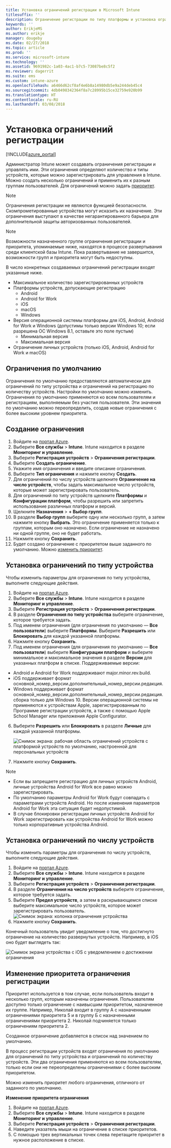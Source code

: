 ```yaml
---
title: Установка ограничений регистрации в Microsoft Intune
titlesuffix: ''
description: Ограничение регистрации по типу платформы и установка ограничения на регистрацию устройств в Intune.
keywords: ''
author: ErikjeMS
ms.author: erikje
manager: dougeby
ms.date: 02/27/2018
ms.topic: article
ms.prod: ''
ms.service: microsoft-intune
ms.technology: ''
ms.assetid: 9691982c-1a03-4ac1-b7c5-73087be8c5f2
ms.reviewer: dagerrit
ms.suite: ems
ms.custom: intune-azure
ms.openlocfilehash: a6466d62cf8af4e6b8a14980db5e9a244deb45c4
ms.sourcegitcommit: 4db0498342364f8a7c28995b15ce32759e920b99
ms.translationtype: HT
ms.contentlocale: ru-RU
ms.lasthandoff: 03/08/2018
---
```

# <a name="set-enrollment-restrictions"></a>Установка ограничений регистрации

[!INCLUDE[azure_portal](./includes/azure_portal.md)]

Администратор Intune может создавать ограничения регистрации и управлять ими. Эти ограничения определяют количество и типы устройств, которые можно зарегистрировать для управления в Intune. Можно создать несколько ограничений и применить их к разным группам пользователей. Для ограничений можно задать [приоритет](#change-enrollment-restriction-priority).

>[!NOTE]
>Ограничения регистрации не являются функцией безопасности. Скомпрометированные устройства могут исказить их назначение. Эти ограничения выступают в качестве негарантированного барьера для дополнительной защиты авторизованных пользователей.

>[!NOTE]
>Возможности назначенного группе ограничения регистрации и приоритета, упоминаемые ниже, находятся в процессе развертывания среди клиентской базы Intune. Пока развертывание не завершится, возможности групп и приоритета могут быть недоступны.

В число конкретных создаваемых ограничений регистрации входят указанные ниже.

- Максимальное количество зарегистрированных устройств
- Платформы устройств, допускающие регистрацию
  - Android
  - Android for Work
  - iOS
  - macOS
  - Windows
- Версия операционной системы платформы для iOS, Android, Android for Work и Windows (допустимы только версии Windows 10; если разрешена ОС Windows 8.1, оставьте это поле пустым)
  - Минимальная версия
  - Максимальная версия
- Ограничение личных устройств (только iOS, Android, Android for Work и macOS)

## <a name="default-restrictions"></a>Ограничения по умолчанию

Ограничения по умолчанию предоставляются автоматически для ограничений по типу устройства и ограничений на регистрацию по количеству устройств. Настройки по умолчанию можно изменить. Ограничения по умолчанию применяются ко всем пользователям и регистрациям, выполняемым без участия пользователя. Эти значения по умолчанию можно переопределить, создав новые ограничения с более высоким уровнем приоритета.

## <a name="create-a-restriction"></a>Создание ограничения

1. Войдите на [портал Azure](https://portal.azure.com).
2. Выберите **Все службы** > **Intune**. Intune находится в разделе **Мониторинг и управление**.
3. Выберите **Регистрация устройств** > **Ограничения регистрации**.
4. Выберите **Создать ограничение**.
5. Укажите имя ограничения и введите описание ограничения.
6. Выберите **Тип ограничения** и нажмите кнопку **Создать**.
7. Для ограничений по числу устройств щелкните **Ограничение на число устройств**, чтобы задать максимальное число устройств, которые может зарегистрировать пользователь.
8. Для ограничений по типу устройств щелкните **Платформы** и **Конфигурации платформ**, чтобы разрешить или запретить использование различных платформ и версий.
9. Щелкните **Назначения** > **+ Выбор групп**.
10. В разделе **Выбор групп** выберите одну или несколько групп, а затем нажмите кнопку **Выбрать**. Это ограничение применяется только к группам, которым оно назначено. Если ограничение не назначено ни одной группе, оно не будет работать.
11. Нажмите кнопку **Сохранить**.
12. Будет создано ограничение с приоритетом выше заданного по умолчанию. Можно [изменить приоритет](#change-enrollment-restriction-priority).

## <a name="set-device-type-restrictions"></a>Установка ограничений по типу устройства

Чтобы изменить параметры для ограничения по типу устройства, выполните следующие действия.

1. Войдите на [портал Azure](https://portal.azure.com).
2. Выберите **Все службы** > **Intune**. Intune находится в разделе **Мониторинг и управление**.
3. Выберите **Регистрация устройств** > **Ограничения регистрации**.
4. В разделе **Ограничения по типу устройства** выберите ограничение, которое требуется задать.
5. Под именем ограничения (для ограничения по умолчанию — **Все пользователи**) выберите  **Платформы**. Выберите **Разрешить** или **Блокировать** для каждой указанной платформы.
6. Нажмите кнопку **Сохранить**.
7. Под именем ограничения (для ограничения по умолчанию — **Все пользователи**) выберите **Конфигурации платформ** и выберите минимальное и максимальное значения в разделе **Версии** для указанных платформ в списке. Поддерживаемые версии:
  - Android и Android for Work поддерживают major.minor.rev.build.
  - iOS поддерживает формат основной_номер_версии.дополнительный_номер_версии.редакция.
  - Windows поддерживает формат основной_номер_версии.дополнительный_номер_версии.редакция.сборка только для Windows 10.
  Версии операционной системы не применяются к устройствам Apple, зарегистрированным по Программе регистрации устройств, а также с помощью Apple School Manager или приложения Apple Configurator.
6. Выберите **Разрешить** или **Блокировать** в разделе **Личные** для каждой указанной платформы.

    ![Снимок экрана: рабочая область ограничений устройств с платформой устройств по умолчанию, настроенной для персональных устройств](media/device-restrictions-platform-configurations.png)
7. Нажмите кнопку **Сохранить**.

>[!NOTE]
>- Если вы запрещаете регистрацию для личных устройств Android, личные устройства Android for Work все равно можно зарегистрировать.
>- По умолчанию параметры Android for Work будут совпадать с параметрами устройств Android. Но после изменения параметров Android for Work эта ситуация будет недопустимой.
>- В случае блокировки регистрации личных устройств Android for Work зарегистрировать как устройства Android for Work можно только корпоративные устройства Android.

## <a name="set-device-limit-restrictions"></a>Установка ограничений по числу устройств

Чтобы изменить параметры для ограничения по числу устройств, выполните следующие действия.

1. Войдите на [портал Azure](https://portal.azure.com).
2. Выберите **Все службы** > **Intune**. Intune находится в разделе **Мониторинг и управление**.
3. Выберите **Регистрация устройств** > **Ограничения регистрации**.
4. В разделе **Ограничения на число устройств** выберите ограничение, которое требуется задать.
5. Выберите **Предел устройств**, а затем в раскрывающемся списке выберите максимальное число устройств, которое может зарегистрировать пользователь.
    ![Снимок экрана: колонка ограничения устройства](./media/device-restrictions-limit.png)
4. Нажмите кнопку **Сохранить**.

Конечный пользователь увидит уведомление о том, что достигнуто ограничение на количество развернутых устройств. Например, в iOS оно будет выглядеть так:

![Снимок экрана устройства с iOS с уведомлением о достижении ограничения](./media/enrollment-restrictions-ios-set-limit-notification.png)

## <a name="change-enrollment-restriction-priority"></a>Изменение приоритета ограничения регистрации

Приоритет используется в том случае, если пользователь входит в несколько групп, которым назначены ограничения. Пользователям доступно только ограничение с наивысшим приоритетом, назначенное их группе. Например, Николай входит в группу А с назначенными ограничениями приоритета 5 и в группу Б с назначенными ограничениями приоритета 2. Николай подчиняется только ограничениям приоритета 2.

Созданное ограничение добавляется в список над значением по умолчанию.

В процесс регистрации устройств входят ограничения по умолчанию для ограничений по типу устройства и ограничений по количеству устройств. Эти два ограничения применяются ко всем пользователям, только если они не переопределены ограничениями с более высоким приоритетом.

Можно изменить приоритет любого ограничения, отличного от заданного по умолчанию.

**Изменение приоритета ограничения**

1. Войдите на [портал Azure](https://portal.azure.com).
2. Выберите **Все службы** > **Intune**. Intune находится в разделе **Мониторинг и управление**.
3. Выберите **Регистрация устройств** > **Ограничения регистрации**.
4. Наведите указатель мыши на ограничение в списке приоритетов.
5. С помощью трех вертикальных точек слева перетащите приоритет в нужное расположение в списке.
